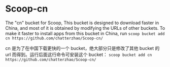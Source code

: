 # Scoop-cn
The "cn" bucket for Scoop, This bucket is designed to download faster in China, and most of it is obtained by modifying the URLs of other buckets.
To make it faster to install apps from this bucket in China, run `scoop bucket add cn https://github.com/chatterzhao/Scoop-cn/`

cn 是为了在中国下载更快的一个 bucket，绝大部分只是修改了其他 bucket 的 url 而得到。运行后面这行命令可安装这个 bucket： `scoop bucket add cn https://github.com/chatterzhao/Scoop-cn/`
